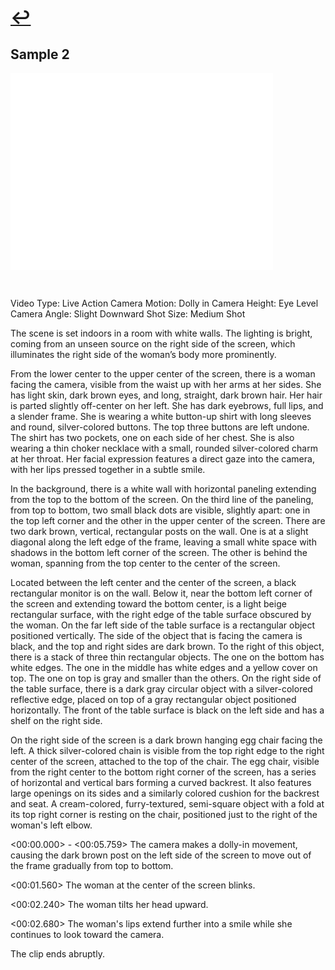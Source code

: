 # [↩](https://aledua.github.io/pages/captioning.html)

## Sample 2
<iframe width="420" height="315" src="./sample2.mp4" frameborder="0" allowfullscreen></iframe>

&nbsp;

Video Type: Live Action
Camera Motion: Dolly in
Camera Height: Eye Level
Camera Angle: Slight Downward
Shot Size: Medium Shot

The scene is set indoors in a room with white walls. The lighting is bright, coming from an unseen source on the right side of the screen, which illuminates the right side of the woman’s body more prominently.

From the lower center to the upper center of the screen, there is a woman facing the camera, visible from the waist up with her arms at her sides. She has light skin, dark brown eyes, and long, straight, dark brown hair. Her hair is parted slightly off-center on her left. She has dark eyebrows, full lips, and a slender frame. She is wearing a white button-up shirt with long sleeves and round, silver-colored buttons. The top three buttons are left undone. The shirt has two pockets, one on each side of her chest. She is also wearing a thin choker necklace with a small, rounded silver-colored charm at her throat. Her facial expression features a direct gaze into the camera, with her lips pressed together in a subtle smile. 

In the background, there is a white wall with horizontal paneling extending from the top to the bottom of the screen. On the third line of the paneling, from top to bottom, two small black dots are visible, slightly apart: one in the top left corner and the other in the upper center of the screen. There are two dark brown, vertical, rectangular posts on the wall. One is at a slight diagonal along the left edge of the frame, leaving a small white space with shadows in the bottom left corner of the screen. The other is behind the woman, spanning from the top center to the center of the screen.

Located between the left center and the center of the screen, a black rectangular monitor is on the wall. Below it, near the bottom left corner of the screen and extending toward the bottom center, is a light beige rectangular surface, with the right edge of the table surface obscured by the woman. On the far left side of the table surface is a rectangular object positioned vertically. The side of the object that is facing the camera is black, and the top and right sides are dark brown. To the right of this object, there is a stack of three thin rectangular objects. The one on the bottom has white edges. The one in the middle has white edges and a yellow cover on top. The one on top is gray and smaller than the others. On the right side of the table surface, there is a dark gray circular object with a silver-colored reflective edge, placed on top of a gray rectangular object positioned horizontally. The front of the table surface is black on the left side and has a shelf on the right side.

On the right side of the screen is a dark brown hanging egg chair facing the left. A thick silver-colored chain is visible from the top right edge to the right center of the screen, attached to the top of the chair. The egg chair, visible from the right center to the bottom right corner of the screen, has a series of horizontal and vertical bars forming a curved backrest. It also features large openings on its sides and a similarly colored cushion for the backrest and seat. A cream-colored, furry-textured, semi-square object with a fold at its top right corner is resting on the chair, positioned just to the right of the woman's left elbow.

<00:00.000> - <00:05.759>
The camera makes a dolly-in movement, causing the dark brown post on the left side of the screen to move out of the frame gradually from top to bottom. 

<00:01.560>
The woman at the center of the screen blinks. 

<00:02.240>
The woman tilts her head upward. 

<00:02.680>
The woman's lips extend further into a smile while she continues to look toward the camera.

The clip ends abruptly.
